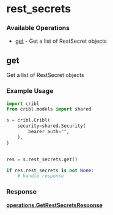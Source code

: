 # rest_secrets

### Available Operations

* [get](#get) - Get a list of RestSecret objects

## get

Get a list of RestSecret objects

### Example Usage

```python
import cribl
from cribl.models import shared

s = cribl.Cribl(
    security=shared.Security(
        bearer_auth="",
    ),
)


res = s.rest_secrets.get()

if res.rest_secrets is not None:
    # handle response
```


### Response

**[operations.GetRestSecretsResponse](../../models/operations/getrestsecretsresponse.md)**

